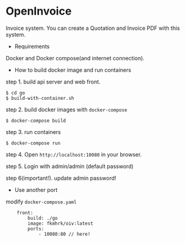 OpenInvoice
===========

Invoice system. You can create a Quotation and Invoice PDF with this system.

* Requirements

Docker and Docker compose(and internet connection).

* How to build docker image and run containers

step 1. build api server and web front.

```
$ cd go
$ build-with-container.sh
```

step 2. build docker images with `docker-compose`

```
$ docker-compose build
```

step 3. run containers

```
$ docker-compose run
```

step 4. Open `http://localhost:10080` in your browser.

step 5. Login with admin/admin (default password)

step 6(important!). update admin password!

* Use another port

modify `docker-compose.yaml`

```
    front:
        build: ./go
        image: fkmhrk/oiv:latest
        ports:
            - 10080:80 // here!
```




